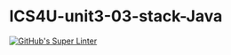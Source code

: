 # ICS4U-unit3-03-stack-Java

[![GitHub's Super Linter](https://github.com/ahmad-elkhawaldeh/ICS4U-unit3-03-stack-Java/workflows/GitHub's%20Super%20Linter/badge.svg)](https://github.com/ahmad-elkhawaldeh/ICS4U-unit3-03-stack-Java/actions)        

